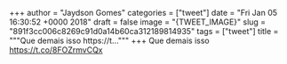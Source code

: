 
+++
author = "Jaydson Gomes"
categories = ["tweet"]
date = "Fri Jan 05 16:30:52 +0000 2018"
draft = false
image = "{TWEET_IMAGE}"
slug = "891f3cc006c8269c91d0a14b60ca312189814935"
tags = ["tweet"]
title = """Que demais isso https://t..."""
+++
Que demais isso https://t.co/8FOZrmvCQx
